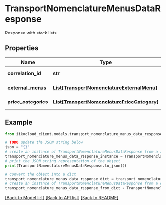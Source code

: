 # TransportNomenclatureMenusDataResponse

Response with stock lists.

## Properties

Name | Type | Description | Notes
------------ | ------------- | ------------- | -------------
**correlation_id** | **str** | Operation ID. | 
**external_menus** | [**List[TransportNomenclatureExternalMenu]**](TransportNomenclatureExternalMenu.md) | External menu. | [optional] 
**price_categories** | [**List[TransportNomenclaturePriceCategory]**](TransportNomenclaturePriceCategory.md) | Price category. | [optional] 

## Example

```python
from iikocloud_client.models.transport_nomenclature_menus_data_response import TransportNomenclatureMenusDataResponse

# TODO update the JSON string below
json = "{}"
# create an instance of TransportNomenclatureMenusDataResponse from a JSON string
transport_nomenclature_menus_data_response_instance = TransportNomenclatureMenusDataResponse.from_json(json)
# print the JSON string representation of the object
print(TransportNomenclatureMenusDataResponse.to_json())

# convert the object into a dict
transport_nomenclature_menus_data_response_dict = transport_nomenclature_menus_data_response_instance.to_dict()
# create an instance of TransportNomenclatureMenusDataResponse from a dict
transport_nomenclature_menus_data_response_from_dict = TransportNomenclatureMenusDataResponse.from_dict(transport_nomenclature_menus_data_response_dict)
```
[[Back to Model list]](../README.md#documentation-for-models) [[Back to API list]](../README.md#documentation-for-api-endpoints) [[Back to README]](../README.md)



